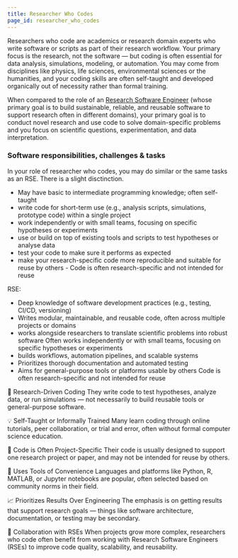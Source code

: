 ```yaml
---
title: Researcher Who Codes
page_id: researcher_who_codes
---
```


Researchers who code are academics or research domain experts who write software or scripts as part of their research workflow. 
Your primary focus is the research, not the software — but coding is often essential for data analysis, simulations, modeling, or automation.
You may come from disciplines like physics, life sciences, environmental sciences or the humanities, and your coding skills are often self-taught and developed organically out of necessity rather than formal training.

When compared to the role of an [Research Software Engineer](research_software_engineer) (whose primary goal is to build sustainable, reliable, and reusable software to support research often in different domains), your primary goal is to 
conduct novel research and use code to solve domain-specific problems and you focus on scientific questions, experimentation, and data interpretation.

### Software responsibilities, challenges & tasks

In your role of researcher who codes, you may do similar or the same tasks as an RSE. There is a slight disctinction.

- May have basic to intermediate programming knowledge; often self-taught
- write code for short-term use (e.g., analysis scripts, simulations, prototype code) within a single project
- work independently or with small teams, focusing on specific hypotheses or experiments
- use or build on top of existing tools and scripts to test hypotheses or analyse data
- test your code to make sure it performs as expected
- make your research-specific code more reproducible and suitable for reuse by others - Code is often research-specific and not intended for reuse

RSE:

- Deep knowledge of software development practices (e.g., testing, CI/CD, versioning)	
- Writes modular, maintainable, and reusable code, often across multiple projects or domains
- works alongside researchers to translate scientific problems into robust software	Often works independently or with small teams, focusing on specific hypotheses or experiments
- builds workflows, automation pipelines, and scalable systems
- Prioritizes thorough documentation and automated testing
- Aims for general-purpose tools or platforms usable by others	Code is often research-specific and not intended for reuse


🧪 Research-Driven Coding
They write code to test hypotheses, analyze data, or run simulations — not necessarily to build reusable tools or general-purpose software.

💡 Self-Taught or Informally Trained
Many learn coding through online tutorials, peer collaboration, or trial and error, often without formal computer science education.

📂 Code is Often Project-Specific
Their code is usually designed to support one research project or paper, and may not be intended for reuse by others.

🧰 Uses Tools of Convenience
Languages and platforms like Python, R, MATLAB, or Jupyter notebooks are popular, often selected based on community norms in their field.

📈 Prioritizes Results Over Engineering
The emphasis is on getting results that support research goals — things like software architecture, documentation, or testing may be secondary.

👥 Collaboration with RSEs
When projects grow more complex, researchers who code often benefit from working with Research Software Engineers (RSEs) to improve code quality, scalability, and reusability.
